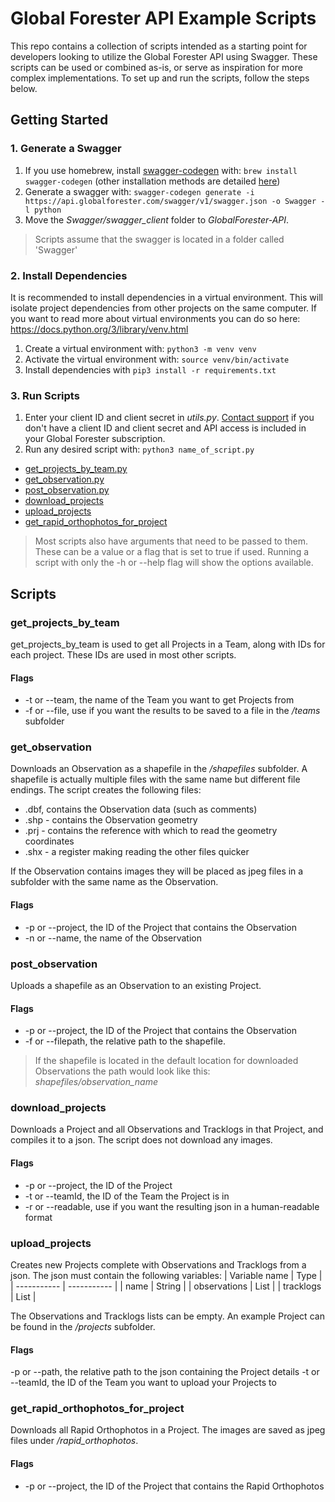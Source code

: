 # Global Forester API Example Scripts

This repo contains a collection of scripts intended as a starting point for developers looking to utilize the Global Forester API using Swagger. These scripts can be used or combined as-is, or serve as inspiration for more complex implementations. To set up and run the scripts, follow the steps below.

## Getting Started

### 1. Generate a Swagger

1. If you use homebrew, install [swagger-codegen](https://github.com/swagger-api/swagger-codegen/tree/3.0.0) with: `brew install swagger-codegen` (other installation methods are detailed [here](https://github.com/swagger-api/swagger-codegen))
2. Generate a swagger with: `swagger-codegen generate -i https://api.globalforester.com/swagger/v1/swagger.json -o Swagger -l python`
3. Move the _Swagger/swagger_client_ folder to _GlobalForester-API_.

> Scripts assume that the swagger is located in a folder called 'Swagger'

### 2. Install Dependencies

It is recommended to install dependencies in a virtual environment. This will isolate project dependencies from other projects on the same computer. If you want to read more about virtual environments you can do so here: https://docs.python.org/3/library/venv.html

1. Create a virtual environment with: `python3 -m venv venv`
2. Activate the virtual environment with: `source venv/bin/activate`
3. Install dependencies with `pip3 install -r requirements.txt`

### 3. Run Scripts

1. Enter your client ID and client secret in _utils.py_. [Contact support](https://www.globalforester.com/manual#errors-and-support) if you don't have a client ID and client secret and API access is included in your Global Forester subscription.
2. Run any desired script with: `python3 name_of_script.py`

- [get_projects_by_team.py](#get_projects_by_team)
- [get_observation.py](#get_observation)
- [post_observation.py](#post_observation)
- [download_projects](#download_projects)
- [upload_projects](#upload_projects)
- [get_rapid_orthophotos_for_project](#get_rapid_orthophotos_for_project)

> Most scripts also have arguments that need to be passed to them. These can be a value or a flag that is set to true if used. Running a script with only the -h or --help flag will show the options available.

## Scripts

### get_projects_by_team

get_projects_by_team is used to get all Projects in a Team, along with IDs for each project. These IDs are used in most other scripts.

#### Flags

- -t or --team, the name of the Team you want to get Projects from
- -f or --file, use if you want the results to be saved to a file in the _/teams_ subfolder

### get_observation

Downloads an Observation as a shapefile in the _/shapefiles_ subfolder. A shapefile is actually multiple files with the same name but different file endings. The script creates the following files:

- .dbf, contains the Observation data (such as comments)
- .shp - contains the Observation geometry
- .prj - contains the reference with which to read the geometry coordinates
- .shx - a register making reading the other files quicker

If the Observation contains images they will be placed as jpeg files in a subfolder with the same name as the Observation.

#### Flags

- -p or --project, the ID of the Project that contains the Observation
- -n or --name, the name of the Observation

### post_observation

Uploads a shapefile as an Observation to an existing Project.

#### Flags

- -p or --project, the ID of the Project that contains the Observation
- -f or --filepath, the relative path to the shapefile.

> If the shapefile is located in the default location for downloaded Observations the path would look like this: _shapefiles/observation_name_

### download_projects

Downloads a Project and all Observations and Tracklogs in that Project, and compiles it to a json. The script does not download any images.

#### Flags

- -p or --project, the ID of the Project
- -t or --teamId, the ID of the Team the Project is in
- -r or --readable, use if you want the resulting json in a human-readable format

### upload_projects

Creates new Projects complete with Observations and Tracklogs from a json. The json must contain the following variables:
| Variable name | Type |
| ----------- | ----------- |
| name | String |
| observations | List |
| tracklogs | List |

The Observations and Tracklogs lists can be empty. An example Project can be found in the _/projects_ subfolder.

#### Flags

-p or --path, the relative path to the json containing the Project details
-t or --teamId, the ID of the Team you want to upload your Projects to

### get_rapid_orthophotos_for_project

Downloads all Rapid Orthophotos in a Project. The images are saved as jpeg files under _/rapid_orthophotos_.

#### Flags

- -p or --project, the ID of the Project that contains the Rapid Orthophotos
